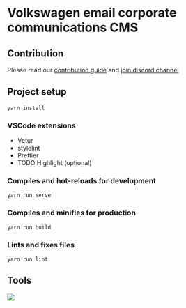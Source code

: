 # Volkswagen email corporate communications CMS

## Contribution

Please read our [contribution guide](https://github.com/whynotearth/Volkswagen-email-corporate-communications-CMS/wiki/Contribution-guide-for-frontend-developers) and [join discord channel](https://discord.gg/hkQr3q)

## Project setup
```
yarn install
```

### VSCode extensions

- Vetur
- stylelint
- Prettier
- TODO Highlight (optional)

### Compiles and hot-reloads for development
```
yarn run serve
```

### Compiles and minifies for production
```
yarn run build
```

### Lints and fixes files
```
yarn run lint
```

## Tools

[<img src="https://raw.githubusercontent.com/whynotearth/shinta-mani-wild/master/src/assets/img/browserstack-logo.png">](https://browserstack.com)
